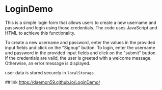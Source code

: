 # LoginDemo

This is a simple login form that allows users to create a new username and password and login using those credentials. The code uses JavaScript and HTML to achieve this functionality.

To create a new username and password, enter the values in the provided input fields and click on the "Signup" button. To login, enter the username and password in the provided input fields and click on the "submit" button. If the credentials are valid, the user is greeted with a welcome message. Otherwise, an error message is displayed.

user data is stored securely in `localStorage`.

##link
https://daemon59.github.io/LoginDemo/
